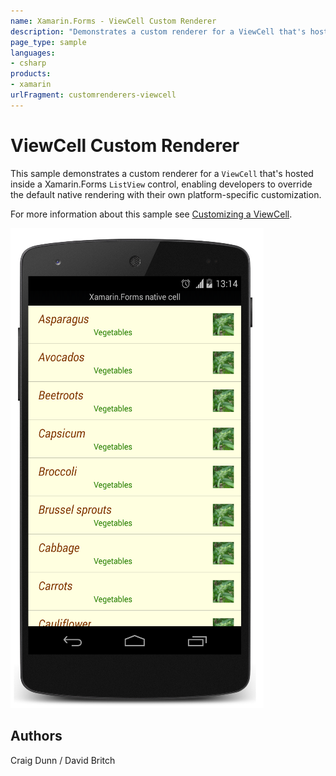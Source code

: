 ```yaml
---
name: Xamarin.Forms - ViewCell Custom Renderer
description: "Demonstrates a custom renderer for a ViewCell that's hosted inside a Xamarin.Forms ListView control #customrenderer"
page_type: sample
languages:
- csharp
products:
- xamarin
urlFragment: customrenderers-viewcell
---
```

# ViewCell Custom Renderer

This sample demonstrates a custom renderer for a `ViewCell` that's hosted inside a Xamarin.Forms `ListView` control, enabling developers to override the default native rendering with their own platform-specific customization.

For more information about this sample see [Customizing a ViewCell](http://developer.xamarin.com/guides/cross-platform/xamarin-forms/custom-renderer/viewcell/).

![ViewCell Custom Renderer application screenshot](Screenshots/01Android.png "ViewCell Custom Renderer application screenshot")

## Authors

Craig Dunn / David Britch
